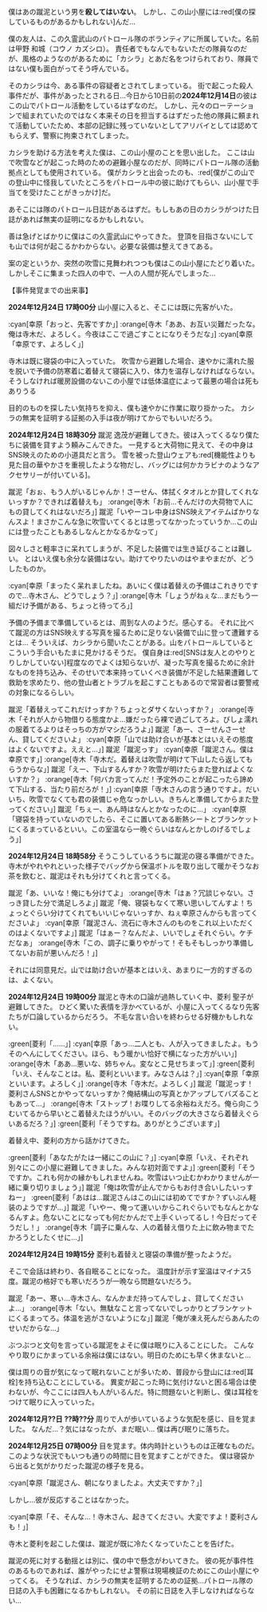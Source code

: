 僕はあの蹴泥という男を**殺してはいない**。
しかし、この山小屋には:red[僕の探しているものがあるかもしれない]んだ…


僕の友人は、この久霊武山のパトロール隊のボランティアに所属していた。名前は甲野 和城（コウノ カズシロ）。
責任者でもなんでもないただの隊員なのだが、風格のようなのがあるために「カシラ」とあだ名をつけられており、隊員ではない僕も面白がってそう呼んでいる。

そのカシラは今、ある事件の容疑者とされてしまっている。
街で起こった殺人事件だが、事件があったとされる日…今日から10日前の**2024年12月14日**の彼はこの山でパトロール活動をしているはずなのだ。
しかし、元々のローテーションで組まれていたのではなく本来その日を担当するはずだった他の隊員に頼まれて活動していたため、本部の記録に残っていないとしてアリバイとしては認めてもらえず、警察に拘束されてしまった。

カシラを助ける方法を考えた僕は、この山小屋のことを思い出した。
ここは山で吹雪などが起こった時のための避難小屋なのだが、同時にパトロール隊の活動拠点としても使用されている。
僕がカシラと出会ったのも、:red[僕がこの山での登山中に怪我していたところをパトロール中の彼に助けてもらい、山小屋で手当てを受けたことがきっかけ]だ。

あそこには隊のパトロール日誌があるはずだ。もしもあの日のカシラがつけた日誌があれば無実の証明になるかもしれない。

善は急げとばかりに僕はこの久霊武山にやってきた。
登頂を目指さないにしても山では何が起こるかわからない。必要な装備は整えてきてある。

案の定というか、突然の吹雪に見舞われつつも僕はこの山小屋にたどり着いた。
しかしそこに集まった四人の中で、一人の人間が死んでしまった…

【事件発覚までの出来事】

**2024年12月24日 17時00分**
山小屋に入ると、そこには既に先客がいた。

:cyan[幸原「おっと、先客ですか」]
:orange[寺木「ああ、お互い災難だったな。俺は寺木だ、よろしく。今夜はここで過ごすことになりそうだな」]
:cyan[幸原「幸原です、よろしく」]

寺木は既に寝袋の中に入っていた。
吹雪から避難した場合、速やかに濡れた服を脱いで予備の防寒着に着替えて寝袋に入り、体力を温存しなければならない。
そうしなければ暖房設備のないこの小屋では低体温症によって最悪の場合は死もありうる

目的のものを探したい気持ちを抑え、僕も速やかに作業に取り掛かった。
カシラの無実を証明する証拠の入手は夜が明けてからでもいいだろう。

**2024年12月24日 18時30分**
蹴泥 逸茂が避難してきた。彼は入ってくるなり僕たちに装備を貸すよう頼みこんできた。
一見すると大荷物に見えて、その中身はSNS映えのための小道具だと言う。
雪を被った登山ウェアも:red[機能性よりも見た目の華やかさを重視したような物だし、バッグには何かカラビナのようなアクセサリーが付いている]。

蹴泥「おぉ、もう人がいるじゃんか！さーせん、体拭くタオルとか貸してくれないっすか？できれば着替えも」
:orange[寺木「お前…そんだけの大荷物で人にもの貸してくれはないだろ」]
蹴泥「いやーコレ中身はSNS映えアイテムばかりなんスよ！まさかこんな急に吹雪いてくるとは思ってなかったっていうか…この山には登ったこともあるしなんとかなるかなって」

図々しさと軽率さに呆れてしまうが、不足した装備では生き延びることは難しい。
とはいえ僕も余分な装備はない。助けてやりたいのはやまやまだが、どうしたものか。

:cyan[幸原「まったく呆れましたね。あいにく僕は着替えの予備はこれきりですので…寺木さん、どうでしょう？」]
:orange[寺木「しょうがねぇな…まだもう一組だけ予備がある、ちょっと待ってろ」]

予備の予備まで準備しているとは、周到な人のようだ。感心する。
それに比べて蹴泥の方はSNS映えする写真を撮るために足りない装備で山に登って遭難するとは…
そういえば、カシラから聞いたことがある。山をパトロールしているとこういう手合いもたまに見かけるそうだ。
僕自身は:red[SNSは友人とのやりとりしかしていない]程度なのでよくは知らないが、凝った写真を撮るために余計なものを持ち込み、そのせいで本来持っていくべき装備が不足した結果遭難して救助を求めたり、他の登山者とトラブルを起こすこともあるので常習者は要警戒の対象になるらしい。

蹴泥「着替えってこれだけっすか？ちょっとダサくないっすか？」
:orange[寺木「それが人から物借りる態度かよ…嫌だったら裸で過ごしてろよ。びしょ濡れの服着てるよりはそっちの方がマシだろうよ」]
蹴泥「あー、さーせんさーせん、貸してくださいよ」
:cyan[幸原「山では助け合いが基本とはいえその態度はよくないですよ。ええと…」]
蹴泥「蹴泥っす」
:cyan[幸原「蹴泥さん。僕は幸原です」]
:orange[寺木「寺木だ。着替えは吹雪が明けて下山したら返してもらうからな」]
蹴泥「えー、下山するんすか？吹雪が明けたらまた登ればよくないすか？」
:orange[寺木「何バカ言ってんだ！予定外のことが起こったら諦めて下山する、当たり前だろが！」]
:cyan[幸原「寺木さんの言う通りですよ。だいいち、吹雪でなくても君の装備じゃ危なっかしい。きちんと準備してからまた登ってください」]
蹴泥「ちぇー、あん時はなんとかなったのに…」
:cyan[幸原「寝袋を持っていないのでしたら、そこに置いてある断熱シートとブランケットにくるまっているといい。この室温なら一晩ぐらいはなんとかしのげるでしょう」]

**2024年12月24日 18時58分**
そうこうしているうちに蹴泥の寝る準備ができた。寺木がやれやれといった様子でバッグから保温ボトルを取り出して暖かそうなお茶を飲むと、蹴泥はそれも分けてくれと言ってくる。

蹴泥「あ、いいな！俺にも分けてよ」
:orange[寺木「はぁ？冗談じゃない。さっき貸した分で満足しろよ」]
蹴泥「俺、寝袋もなくて寒い思いしてんすよ！ちょっとぐらい分けてくれてもいいじゃないっすか、ねぇ幸原さんからも言ってくださいよ」
:cyan[幸原「蹴泥さん、流石に寺木さんのものをこれ以上いただくのはよくないですよ」]
蹴泥「はぁー？なんだよ、いいでしょそれぐらい。ケチだなぁ」
:orange[寺木「この、調子に乗りやがって！そもそもしっかり準備してないお前が悪いんだろ！」]

それには同意見だ。山では助け合いが基本とはいえ、あまりに一方的すぎるのは、よくない。

**2024年12月24日 19時00分**
蹴泥と寺木の口論が過熱していく中、菱利 聖子が避難してきた。
ひどく驚いた表情を浮かべているが、小屋に入ってくるなり先客たちが口論しているからだろう。
不毛な言い合いを終わらせる好機かもしれない。

:green[菱利「……」]
:cyan[幸原「あっ…二人とも、人が入ってきましたよ。もうそのへんにしてください。ほら、もう暖かい恰好で横になった方がいい」]
:orange[寺木「ああ…悪いな、姉ちゃん。変なとこ見せちまって」]
:green[菱利「いえ、そんなことは。私、菱利といいます。みなさんは？」]
:cyan[幸原「幸原といいます。よろしく」]
:orange[寺木「寺木だ。よろしく」]
蹴泥「蹴泥っす！菱利さんSNSとかやってないっすか？俺結構山の写真とかアップしてバズることもあって…」
:orange[寺木「ストップ！お喋りしてる余裕ねえだろ。俺ら向こうむいてるから早いとこ着替えたほうがいい。そのバッグの大きさなら着替えぐらいあるだろ？」]
:green[菱利「そうですね。ありがとうございます」]

着替え中、菱利の方から話かけてきた。

:green[菱利「あなたがたは一緒にこの山に？」]
:cyan[幸原「いえ、それぞれ別々にこの小屋に避難してきました。みんな初対面ですよ」]
:green[菱利「そうですか。これも何かの縁かもしれませんね。吹雪はいつ止むかわかりませんが一緒に乗り切りましょう」]
蹴泥「俺は吹雪が止んでからもお付き合いしたいっすねー」
:green[菱利「あはは…蹴泥さんはこの山には初めてですか？ずいぶん軽装のようですが…」]
蹴泥「いやー、俺って運いいからこれぐらいでもなんとかなるんすよ。危ないことになっても何だかんだで上手くいってるし！今日だってそうだし！」
:orange[寺木「調子に乗んな、人の着替え借りた上に飲み物までたかろうとしたくせに…」]

**2024年12月24日 19時15分**
菱利も着替えと寝袋の準備が整ったようだ。

そこで会話は終わり、各自眠ることになった。
温度計が示す室温はマイナス5度。蹴泥の格好でも寒いだろうが一晩なら問題ないだろう。

蹴泥「あー、寒ぃ…寺木さん、なんかまだ持ってんでしょ、貸してくださいよ…」
:orange[寺木「ない。無駄なこと言ってないでしっかりとブランケットにくるまってろ。体温を逃がさないようにな」]
蹴泥「俺が凍え死んだらあんたのせいだからな…」

ぶつぶつと文句を言っている蹴泥をよそに僕は眠りに入ることにした。
こんなやり取りにかまっている余裕は僕にはない。明日のためにも早く休まないと…

僕は周りの音が気になって眠れないことが多いため、普段から登山には:red[耳栓]を持ち込むことにしている。
異変が起こった時に気付けないと困る場合は使わないが、今ここには四人も人がいるんだ。特に問題ないと判断し、僕は耳栓をつけて眠りに入っていった。

**2024年12月??日 ??時??分**
周りで人が歩いているような気配を感じ、目を覚ました。
なんだ…？気にはなったが、まだ眠い…
僕は再び眠りに落ちた。

**2024年12月25日 07時00分**
目を覚ます。体内時計というものは正確なものだ。このような状況でもいつも通りの時間に目を覚ますことができた。
僕は寝袋から出ると気がかりだった蹴泥の様子を見る。

:cyan[幸原「蹴泥さん、朝になりましたよ。大丈夫ですか？」]

しかし…彼が反応することはなかった。

:cyan[幸原「そ、そんな…！寺木さん、起きてください。大変ですよ！菱利さんも！」]

寺木と菱利を起こした僕は、蹴泥が既に冷たくなっていたことを告げた。

蹴泥の死に対する動揺とは別に、僕の中で懸念がわいてきた。
彼の死が事件性のあるものであれば、誰がやったにせよ警察は現場検証のためにこの山小屋にやってくる。
そうなれば、カシラの無実を証明するための証拠…パトロール隊の日誌の入手も困難になるかもしれない。
その前に日誌を入手しなければならない…